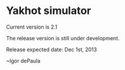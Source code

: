 Yakhot simulator
==========================

Current version is 2.1 

The release version is still under development.

Release expected date: Dec 1st, 2013


~Igor dePaula
